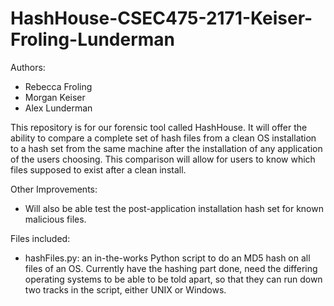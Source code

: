 # HashHouse-CSEC475-2171-Keiser-Froling-Lunderman

Authors:
 - Rebecca Froling
 - Morgan Keiser
 - Alex Lunderman

This repository is for our forensic tool called HashHouse. 
It will offer the ability to compare a complete set of hash files from a clean OS installation to a hash set from the same machine after the installation of any application of the users choosing.
This comparison will allow for users to know which files supposed to exist after a clean install.

Other Improvements:
- Will also be able test the post-application installation hash set for known malicious files.

Files included:
- hashFiles.py: an in-the-works Python script to do an MD5 hash on all files of an OS. Currently have the hashing part done, need the differing operating systems to be able to be told apart, so that they can run down two tracks in the script, either UNIX or Windows.
